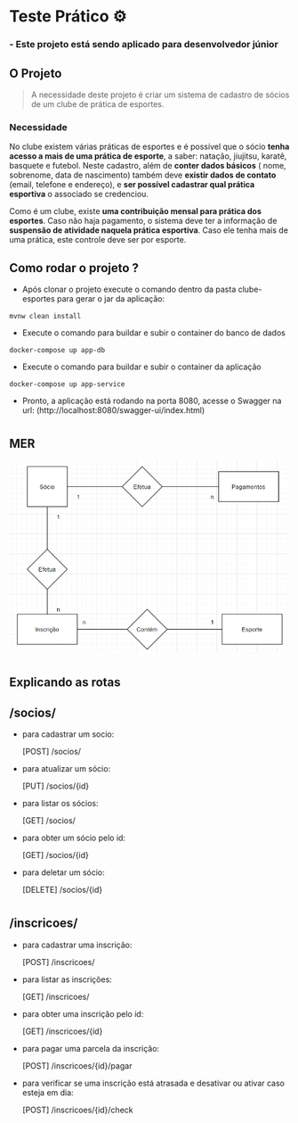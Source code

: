 # Teste Prático ⚙️

### - Este projeto está sendo aplicado para desenvolvedor júnior

## O Projeto
>A necessidade deste projeto é criar um sistema de cadastro de sócios de um clube de prática de esportes.
### Necessidade
No clube existem várias práticas de esportes e é possível que o sócio **tenha acesso a mais de uma prática de esporte**, a saber: natação, jiujitsu, karatê, basquete e futebol.
Neste cadastro, além de **conter dados básicos** ( nome, sobrenome, data de nascimento) também deve **existir dados de contato** (email, telefone e endereço), e **ser possível cadastrar qual prática esportiva** o associado se credenciou.

Como é um clube, existe **uma contribuição mensal para prática dos esportes**. Caso não haja pagamento, o sistema deve ter a informação de **suspensão de atividade naquela prática esportiva**. Caso ele tenha mais de uma prática, este controle deve ser por esporte.


## Como rodar o projeto ?

 * Após clonar o projeto execute o comando dentro da pasta clube-esportes para gerar o jar da aplicação: 
 ```
 mvnw clean install 
```
* Execute o comando para buildar e subir o container do banco de dados
```
docker-compose up app-db
```
* Execute o comando para buildar e subir o container da aplicação
```
docker-compose up app-service
```

  * Pronto, a aplicação está rodando na porta 8080, acesse o Swagger na url: (http://localhost:8080/swagger-ui/index.html) 

#
## MER
![mer](/resources/mer.png)
#

## Explicando as rotas

## /socios/

* para cadastrar um socio:

    [POST] /socios/
* para atualizar um sócio:
    
    [PUT] /socios/{id}
* para listar os sócios:
    
    [GET] /socios/
* para obter um sócio pelo id:
    
    [GET] /socios/{id}
* para deletar um sócio:
    
    [DELETE] /socios/{id}

#
## /inscricoes/

* para cadastrar uma inscrição:

    [POST] /inscricoes/
* para listar as inscrições:
    
    [GET] /inscricoes/
* para obter uma inscrição pelo id:
    
    [GET] /inscricoes/{id}
* para pagar uma parcela da inscrição:
    
    [POST] /inscricoes/{id}/pagar
* para verificar se uma inscrição está atrasada e desativar ou ativar caso esteja em dia:
    
    [POST] /inscricoes/{id}/check

